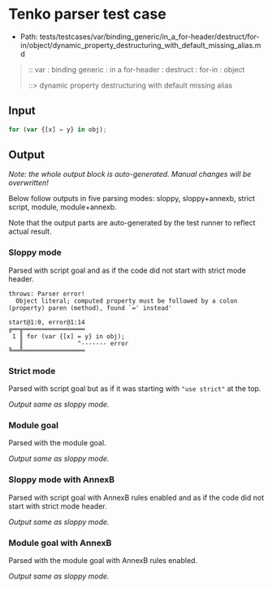# Tenko parser test case

- Path: tests/testcases/var/binding_generic/in_a_for-header/destruct/for-in/object/dynamic_property_destructuring_with_default_missing_alias.md

> :: var : binding generic : in a for-header : destruct : for-in : object
>
> ::> dynamic property destructuring with default missing alias

## Input

`````js
for (var {[x] = y} in obj);
`````

## Output

_Note: the whole output block is auto-generated. Manual changes will be overwritten!_

Below follow outputs in five parsing modes: sloppy, sloppy+annexb, strict script, module, module+annexb.

Note that the output parts are auto-generated by the test runner to reflect actual result.

### Sloppy mode

Parsed with script goal and as if the code did not start with strict mode header.

`````
throws: Parser error!
  Object literal; computed property must be followed by a colon (property) paren (method), found `=' instead'

start@1:0, error@1:14
╔══╦═════════════════
 1 ║ for (var {[x] = y} in obj);
   ║               ^------- error
╚══╩═════════════════

`````

### Strict mode

Parsed with script goal but as if it was starting with `"use strict"` at the top.

_Output same as sloppy mode._

### Module goal

Parsed with the module goal.

_Output same as sloppy mode._

### Sloppy mode with AnnexB

Parsed with script goal with AnnexB rules enabled and as if the code did not start with strict mode header.

_Output same as sloppy mode._

### Module goal with AnnexB

Parsed with the module goal with AnnexB rules enabled.

_Output same as sloppy mode._
